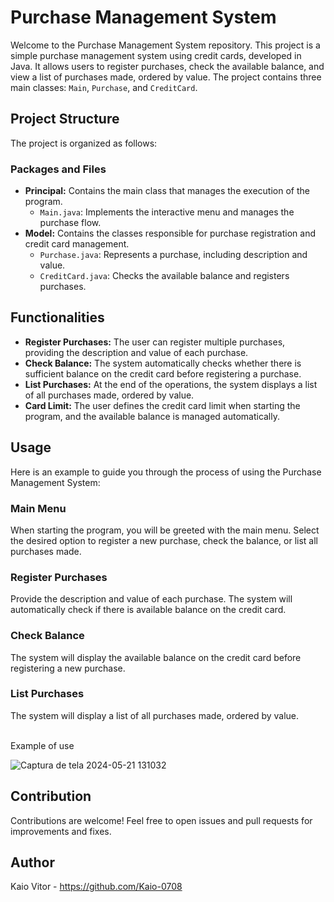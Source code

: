 # Purchase Management System

Welcome to the Purchase Management System repository. This project is a simple purchase management system using credit cards, developed in Java. It allows users to register purchases, check the available balance, and view a list of purchases made, ordered by value. The project contains three main classes: `Main`, `Purchase`, and `CreditCard`.

## Project Structure

The project is organized as follows:

### Packages and Files

- **Principal:** Contains the main class that manages the execution of the program.
  - `Main.java`: Implements the interactive menu and manages the purchase flow.
- **Model:** Contains the classes responsible for purchase registration and credit card management.
  - `Purchase.java`: Represents a purchase, including description and value.
  - `CreditCard.java`: Checks the available balance and registers purchases.

## Functionalities

- **Register Purchases:** The user can register multiple purchases, providing the description and value of each purchase.
- **Check Balance:** The system automatically checks whether there is sufficient balance on the credit card before registering a purchase.
- **List Purchases:** At the end of the operations, the system displays a list of all purchases made, ordered by value.
- **Card Limit:** The user defines the credit card limit when starting the program, and the available balance is managed automatically.

## Usage

Here is an example to guide you through the process of using the Purchase Management System:

### Main Menu

When starting the program, you will be greeted with the main menu. Select the desired option to register a new purchase, check the balance, or list all purchases made.

### Register Purchases

Provide the description and value of each purchase. The system will automatically check if there is available balance on the credit card.

### Check Balance

The system will display the available balance on the credit card before registering a new purchase.

### List Purchases

The system will display a list of all purchases made, ordered by value.

<br>
Example of use

![Captura de tela 2024-05-21 131032](https://github.com/Kaio-0708/ControlCart/assets/123708201/208c3006-f6ab-4709-929f-096fcb029fd4)


## Contribution

Contributions are welcome! Feel free to open issues and pull requests for improvements and fixes.

## Author

Kaio Vitor - https://github.com/Kaio-0708
